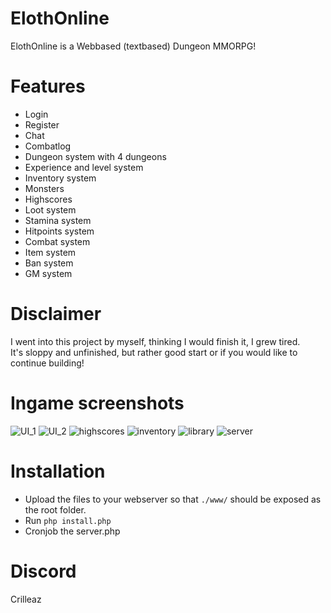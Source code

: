 # ElothOnline
ElothOnline is a Webbased (textbased) Dungeon MMORPG!

# Features
* Login
* Register
* Chat
* Combatlog
* Dungeon system with 4 dungeons
* Experience and level system
* Inventory system
* Monsters
* Highscores
* Loot system
* Stamina system
* Hitpoints system
* Combat system
* Item system
* Ban system
* GM system


# Disclaimer
I went into this project by myself, thinking I would finish it, I grew tired.<br>
It's sloppy and unfinished, but rather good start or if you would like to continue building!

# Ingame screenshots
![UI_1](https://user-images.githubusercontent.com/20803604/215297319-a4ef0dac-6c14-4132-8d45-76578b8b35bd.PNG)
![UI_2](https://user-images.githubusercontent.com/20803604/215297010-5bcecc3d-4763-4912-bd8c-6ca30edbd37c.PNG)
![highscores](https://user-images.githubusercontent.com/20803604/215297301-d61704c9-7e1a-4df0-b1d4-0cbea936ab0f.PNG)
![inventory](https://user-images.githubusercontent.com/20803604/215297005-508d0f90-c858-46a0-a3cb-887129f34eef.PNG)
![library](https://user-images.githubusercontent.com/20803604/215297007-b50045d0-7e88-4718-af6a-3eb7395f0af7.PNG)
![server](https://user-images.githubusercontent.com/20803604/215297008-bcb9b38d-bcce-4f67-ab9b-7f913d657b32.PNG)


# Installation
* Upload the files to your webserver so that `./www/` should be exposed as the root folder. 
* Run ```php install.php```
* Cronjob the server.php

# Discord
Crilleaz
